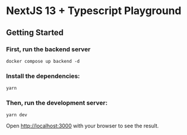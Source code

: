 # NextJS 13 + Typescript Playground

## Getting Started

### First, run the backend server

```properties
docker compose up backend -d
```

### Install the dependencies:

```properties
yarn
```

### Then, run the development server:

```properties
yarn dev
```

Open [http://localhost:3000](http://localhost:3000) with your browser to see the result.
